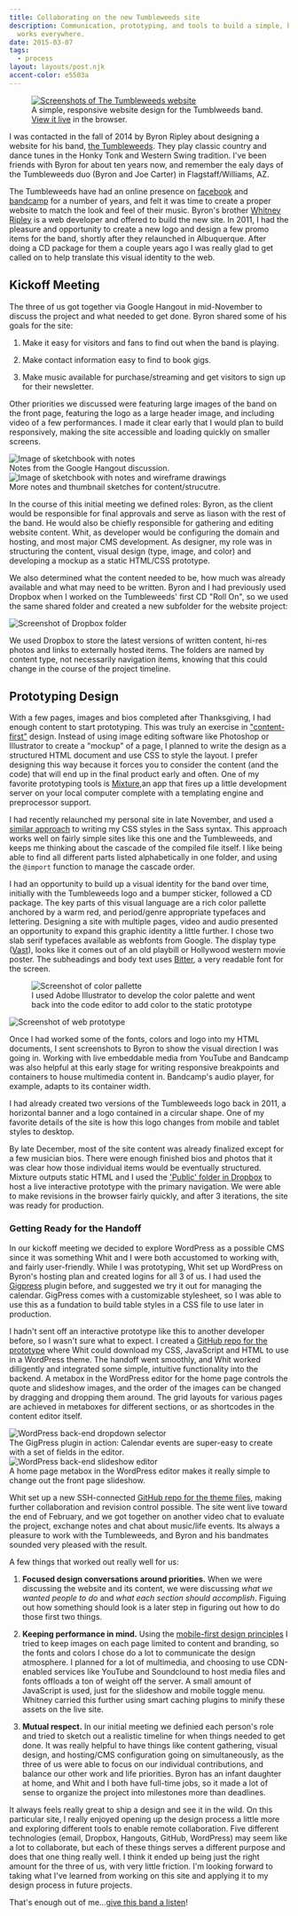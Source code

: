 ```yaml
---
title: Collaborating on the new Tumbleweeds site
description: Communication, prototyping, and tools to build a simple, beautiful site that
  works everywhere.
date: 2015-03-07
tags:
  - process
layout: layouts/post.njk
accent-color: e5503a
---
```


<figure><a href="http://tumbleweedsband.com/"><img src="/img/post-images/tw-web-preview.jpg" alt="Screenshots of The Tumbleweeds website" /></a>
<figcaption>A simple, responsive website design for the Tumblweeds band. <a href="http://tumbleweedsband.com/">View it live</a> in the browser.</figcaption></figure>

I was contacted in the fall of 2014 by Byron Ripley about designing a website for his band, [the Tumbleweeds](http://tumbleweedsband.com/). They play classic country and dance tunes in the Honky Tonk and Western Swing tradition. I've been friends with Byron for about ten years now, and remember the ealy days of the  Tumbleweeds duo (Byron and Joe Carter) in Flagstaff/Williams, AZ. 

The Tumbleweeds have had an online presence on [facebook](https://www.facebook.com/TumbleweedsMusic) and [bandcamp](http://tumbleweedsmusic.bandcamp.com/) for a number of years, and felt it was time to create a proper website to match the look and feel of their music. Byron's brother [Whitney Ripley](https://github.com/littleRm) is a web developer and offered to build the new site. In 2011, I had the pleasure and opportunity to create a new logo and design a few promo items for the band, shortly after they relaunched in Albuquerque. After doing a CD package for them a couple years ago I was really glad to get called on to help translate this visual identity to the web. 


## Kickoff Meeting
The three of us got together via Google Hangout in mid-November to discuss the project and what needed to get done. Byron shared some of his goals for the site: 

1. Make it easy for visitors and fans to find out when the band is playing. 

2. Make contact information easy to find to book gigs.

3. Make music available for purchase/streaming and get visitors to sign up for their newsletter.

Other priorities we discussed were featuring large images of the band on the front page, featuring the logo as a large header image, and including video of a few performances. I made it clear early that I would plan to build responsively, making the site accessible and loading quickly on smaller screens.

 <div class="row">
        <div class="grid-half"><img src="/img/post-images/2015-03-tw-sketchbook-01.jpg" alt="Image of sketchbook with notes" />
        <figcaption>Notes from the Google Hangout discussion.</figcaption></div>
        <div class="grid-half"><img src="/img/post-images/2015-03-tw-sketchbook-02.jpg" alt="Image of sketchbook with notes and wireframe drawings"/><figcaption>More notes and thumbnail sketches for content/strucutre.</figcaption>
        </div>
    </div>

In the course of this initial meeting we defined roles: Byron, as the client would be responsible for final approvals and serve as liason with the rest of the band. He would also be chiefly responsible for gathering and editing website content. Whit, as developer would be configuring the domain and hosting, and most major CMS development. As designer, my role was in structuring the content, visual design (type, image, and color) and developing a mockup as a static HTML/CSS prototype.

We also determined what the content needed to be, how much was already available and what may need to be written. Byron and I had previously used Dropbox when I worked on the Tumbleweeds' first CD "Roll On", so we used the same shared folder and created a new subfolder for the website project:

<img class="browser" src="/img/post-images/2015-03-tw-dropbox-folders.jpg" alt="Screenshot of Dropbox folder">

We used Dropbox to store the latest versions of written content, hi-res photos and links to externally hosted items. The folders are named by content type, not necessarily navigation items, knowing that this could change in the course of the project timeline.

## Prototyping Design
With a few pages, images and bios completed after Thanksgiving, I had enough content to start prototyping. This was truly an exercise in ["content-first"](http://www.markboulton.co.uk/journal/structure-first-content-always) design. Instead of using image editing software like Photoshop or Illustrator to create a "mockup" of a page, I planned to write the design as a structured HTML document and use CSS to style the layout. I prefer designing this way because it forces you to consider the content (and the code) that will end up in the final product early and often. One of my favorite prototyping tools is [Mixture](http://mixture.io/),an app that fires up a little development server on your local computer complete with a templating engine and preprocessor support.

I had recently relaunched my personal site in late November, and used a [similar approach](https://github.com/nsmsn/tw/tree/master/assets/sass) to writing my CSS styles in the Sass syntax. This approach works well on fairly simple sites like this one and the Tumbleweeds, and keeps me thinking about the cascade of the compiled file itself. I like being able to find all different parts listed alphabetically in one folder, and using the <code>@import</code> function to manage the cascade order.

I had an opportunity to build up a visual identity for the band over time, initially with the Tumbleweeds logo and a bumper sticker, followed a CD package. The key parts of this visual language are a rich color pallette anchored by a warm red, and period/genre appropriate typefaces and lettering. Designing a site with multiple pages, video and audio presented an opportunity to expand this graphic identity a little further. I chose two slab serif typefaces available as webfonts from Google. The display type ([Vast](https://www.google.com/fonts/specimen/Vast+Shadow)), looks like it comes out of an old playbill or Hollywood western movie poster. The subheadings and body text uses [Bitter](http://www.huertatipografica.com/fonts/bitter-ht), a very readable font for the screen. 


<div class="row">

<div class="grid-half"><figure><img src="/img/post-images/2015-03-tw-colors.png" alt="Screenshot of color pallette"/>
<figcaption>I used Adobe Illustrator to develop the color palette and went back into the code editor to add color to the static prototype</figcaption></figure></div>

<div class="grid-half"><img src="/img/post-images/2015-03-tw-proto.jpg" alt="Screenshot of web prototype"/></div>
    </div>

Once I had worked some of the fonts, colors and logo into my HTML documents, I sent screenshots to Byron to show the visual direction I was going in. Working with live embeddable media from YouTube and Bandcamp was also helpful at this early stage for writing responsive breakpoints and containers to house multimedia content in. Bandcamp's audio player, for example, adapts to its container width.

I had already created two versions of the Tumbleweeds logo back in 2011, a horizontal banner and a logo contained in a circular shape. One of my favorite details of the site is how this logo changes from mobile and tablet styles to desktop.

By late December, most of the site content was already finalized except for a few musician bios. There were enough finished bios and photos that it was clear how those individual items would be eventually structured. Mixture outputs static HTML and I used the ['Public' folder in Dropbox](http://www.dropboxwiki.com/tips-and-tricks/host-websites-with-dropbox) to host a live interactive prototype with the primary navigation. We were able to make revisions in the browser fairly quickly, and after 3 iterations, the site was ready for production.


### Getting Ready for the Handoff
In our kickoff meeting we decided to explore WordPress as a possible CMS since it was something Whit and I were both accustomed to working with, and fairly user-friendly. While I was prototyping, Whit set up WordPress on Byron's hosting plan and created logins for all 3 of us. I had used the [Gigpress](http://gigpress.com/) plugin before, and suggested we try it out for managing the calendar. GigPress comes with a customizable stylesheet, so I was able to use this as a fundation to build table styles in a CSS file to use later in production. 

I hadn't sent off an interactive prototype like this to another developer before, so I wasn't sure what to expect. I created a [GitHub repo for the prototype](https://github.com/nsmsn/tw) where Whit could download my CSS, JavaScript and HTML to use in a WordPress theme. The handoff went smoothly, and Whit worked dilligently and integrated some simple, intuitive functionality into the backend. A metabox in the WordPress editor for the home page controls the quote and slideshow images, and the order of the images can be changed by dragging and dropping them around. The grid layouts for various pages are achieved in metaboxes for different sections, or as shortcodes in the content editor itself.

<div class="row">
        <div class="grid-half"><img src="/img/post-images/2015-03-tw-gigpress.jpg" alt="WordPress back-end dropdown selector">
<figcaption>The GigPress plugin in action: Calendar events are super-easy to create with a set of fields in the editor.</figcaption> </div>
        <div class="grid-half"><img src="/img/post-images/2015-03-tw-slideshow.jpg" alt="WordPress back-end slideshow editor">
<figcaption>A home page metabox in the WordPress editor makes it really simple to change out the front page slideshow.</figcaption></div>
    </div>


Whit set up a new SSH-connected [GitHub repo for the theme files](https://github.com/littleRm/tumbleweedsband), making further collaboration and revision control possible. The site went live toward the end of February, and we got together on another video chat to evaluate the project, exchange notes and chat about music/life events. Its always a pleasure to work with the Tumbleweeds, and Byron and his bandmates sounded very pleased with the result.

A few things that worked out really well for us:

1. <strong>Focused design conversations around priorities.</strong> When we were discussing the website and its content, we were discussing <em>what we wanted people to do</em> and <em>what each section should accomplish</em>. Figuing out how something should look is a later step in figuring out how to do those first two things.

2. <strong>Keeping performance in mind.</strong> Using the [mobile-first design principles](http://bradfrost.com/blog/web/mobile-first-responsive-web-design/) I tried to keep images on each page limited to content and branding, so the fonts and colors I chose do a lot to communicate the design atmosphere. I planned for a lot of multimedia, and choosing to use CDN-enabled services like YouTube and Soundclound to host media files and fonts offloads a ton of weight off the server. A small amount of JavaScript is used, just for the slideshow and mobile toggle menu. Whitney carried this further using smart caching plugins to minify these assets on the live site.

3. <strong>Mutual respect.</strong> In our initial meeting we definied each person's role and tried to sketch out a realistic timeline for when things needed to get done. It was really helpful to have things like content gathering, visual design, and hosting/CMS configuration going on simultaneously, as the three of us were able to focus on our individual contributions, and balance our other work and life priorities. Byron has an infant daughter at home, and Whit and I both have full-time jobs, so it made a lot of sense to organize the project into milestones more than deadlines.

It always feels really great to ship a design and see it in the wild. On this particular site, I really enjoyed opening up the design process a little more and exploring different tools to enable remote collaboration. Five different technologies (email, Dropbox, Hangouts, GitHub, WordPress) may seem like a lot to collaborate, but each of these things serves a different purpose and does that one thing really well. I think it ended up being just the right amount for the three of us, with very little friction. I'm looking forward to taking what I've learned from working on this site and applying it to my design process in future projects.

That's enough out of me...<a href="http://tumbleweedsband.com/album/">give this band a listen</a>!